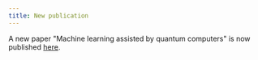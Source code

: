 ```yaml
---
title: New publication
---
```


A new paper "Machine learning assisted by quantum computers" is now published [here](https://doi.org/10.11470/jsaprev.240301).
